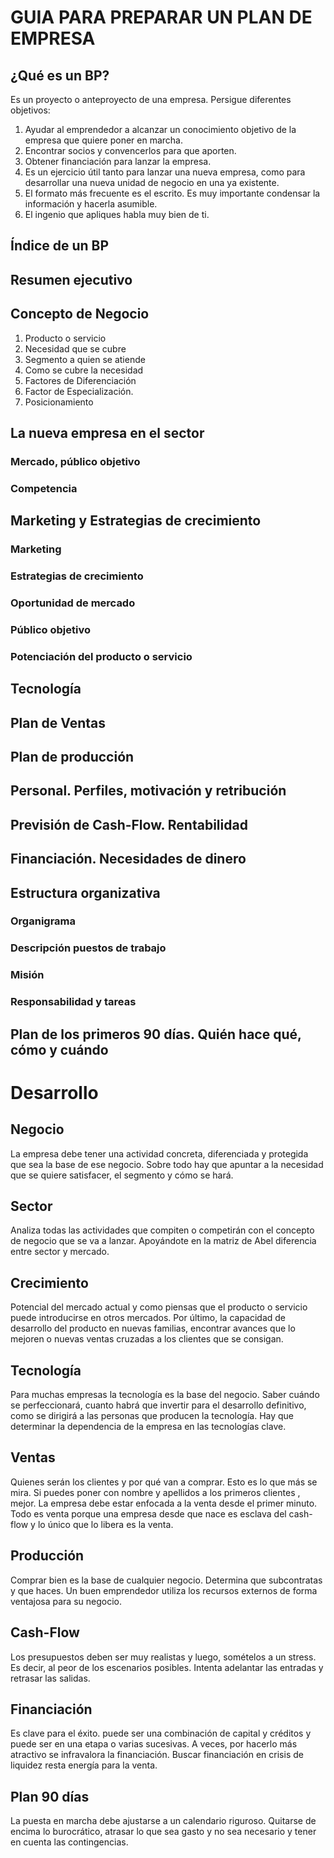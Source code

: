 # GUIA PARA PREPARAR UN PLAN DE EMPRESA

## ¿Qué es un BP?

Es un proyecto o anteproyecto de una empresa. Persigue diferentes objetivos:

1. Ayudar al emprendedor a  alcanzar un conocimiento objetivo de la empresa que quiere poner en marcha.
2. Encontrar socios y convencerlos para que aporten.
3. Obtener financiación para lanzar la empresa.
4. Es un ejercicio útil tanto para lanzar una nueva empresa, como para desarrollar una  nueva unidad de negocio en una ya existente.
5. El formato más frecuente es el escrito. Es muy importante condensar la información y hacerla asumible.
6. El ingenio que apliques habla muy bien de ti.

## Índice de un BP

## Resumen ejecutivo

## Concepto de Negocio

  1. Producto o servicio
  2. Necesidad que se cubre
  3. Segmento a quien se atiende
  4. Como se cubre la necesidad
  5. Factores de Diferenciación 
  6. Factor de Especialización.
  7. Posicionamiento

## La nueva empresa en el sector

### Mercado, público objetivo
### Competencia

## Marketing y Estrategias de crecimiento

### Marketing
### Estrategias de crecimiento
### Oportunidad de mercado
### Público objetivo
### Potenciación del producto o servicio

## Tecnología

## Plan de Ventas

## Plan de producción

## Personal. Perfiles, motivación y retribución

## Previsión de Cash-Flow. Rentabilidad

## Financiación. Necesidades de dinero

## Estructura organizativa

### Organigrama

### Descripción puestos de trabajo

### Misión

### Responsabilidad y tareas

## Plan de los primeros 90 días. Quién hace qué, cómo y cuándo

# Desarrollo

## Negocio

La empresa debe tener una actividad concreta, diferenciada y protegida que sea la base de ese negocio.  Sobre todo hay que apuntar a la necesidad que se quiere satisfacer, el segmento y cómo se hará.

## Sector

Analiza todas las actividades que compiten o competirán con el concepto de negocio que se va a lanzar. Apoyándote en la matriz de Abel diferencia entre sector y mercado.

## Crecimiento

Potencial del mercado actual y como piensas que el producto o servicio puede introducirse en otros mercados. Por último, la capacidad de desarrollo del producto en nuevas familias, encontrar avances que lo mejoren o nuevas ventas cruzadas a los clientes que se consigan.

## Tecnología

Para muchas empresas la tecnología es la base del negocio. Saber cuándo se perfeccionará, cuanto habrá que invertir para el desarrollo definitivo, como se dirigirá a las personas que producen la tecnología. Hay que determinar la dependencia de la empresa en las tecnologías clave.

## Ventas

Quienes serán los clientes y por qué van a comprar. Esto es lo que más se mira. Si puedes poner con nombre y apellidos a los primeros clientes , mejor. La empresa debe estar enfocada a la venta desde el primer minuto. Todo es venta porque una empresa desde que nace es esclava del cash-flow y lo único que lo libera es la venta.

## Producción

Comprar bien es la base de cualquier negocio. Determina que subcontratas y que haces. Un buen emprendedor utiliza los recursos externos de forma ventajosa para su negocio.

## Cash-Flow

Los presupuestos deben ser muy realistas y luego, somételos a un stress. Es decir, al peor de los escenarios posibles. Intenta adelantar las entradas y retrasar las salidas.

## Financiación

Es clave para el éxito. puede ser una combinación de capital y créditos y puede ser en una etapa o varias sucesivas. A veces, por hacerlo más atractivo se infravalora la financiación. Buscar financiación en crisis de liquidez resta energía para la venta.

## Plan  90 días

La puesta en marcha debe ajustarse a un calendario riguroso. Quitarse de encima lo burocrático, atrasar lo que sea gasto y no sea necesario y tener en cuenta las contingencias.
